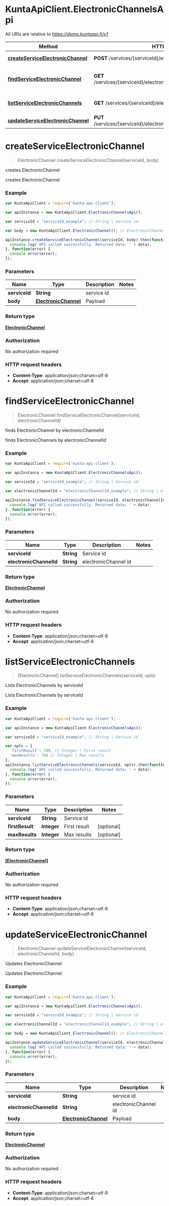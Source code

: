 # KuntaApiClient.ElectronicChannelsApi

All URIs are relative to *https://demo.kuntaapi.fi/v1*

Method | HTTP request | Description
------------- | ------------- | -------------
[**createServiceElectronicChannel**](ElectronicChannelsApi.md#createServiceElectronicChannel) | **POST** /services/{serviceId}/electronicChannels | creates ElectronicChannel
[**findServiceElectronicChannel**](ElectronicChannelsApi.md#findServiceElectronicChannel) | **GET** /services/{serviceId}/electronicChannels/{electronicChannelId} | finds ElectronicChannel by electronicChannelId
[**listServiceElectronicChannels**](ElectronicChannelsApi.md#listServiceElectronicChannels) | **GET** /services/{serviceId}/electronicChannels | Lists ElectronicChannels by serviceId
[**updateServiceElectronicChannel**](ElectronicChannelsApi.md#updateServiceElectronicChannel) | **PUT** /services/{serviceId}/electronicChannels/{electronicChannelId} | Updates ElectronicChannel


<a name="createServiceElectronicChannel"></a>
# **createServiceElectronicChannel**
> ElectronicChannel createServiceElectronicChannel(serviceId, body)

creates ElectronicChannel

creates ElectronicChannel

### Example
```javascript
var KuntaApiClient = require('kunta-api-client');

var apiInstance = new KuntaApiClient.ElectronicChannelsApi();

var serviceId = "serviceId_example"; // String | service id

var body = new KuntaApiClient.ElectronicChannel(); // ElectronicChannel | Payload

apiInstance.createServiceElectronicChannel(serviceId, body).then(function(data) {
  console.log('API called successfully. Returned data: ' + data);
}, function(error) {
  console.error(error);
});

```

### Parameters

Name | Type | Description  | Notes
------------- | ------------- | ------------- | -------------
 **serviceId** | **String**| service id | 
 **body** | [**ElectronicChannel**](ElectronicChannel.md)| Payload | 

### Return type

[**ElectronicChannel**](ElectronicChannel.md)

### Authorization

No authorization required

### HTTP request headers

 - **Content-Type**: application/json;charset=utf-8
 - **Accept**: application/json;charset=utf-8

<a name="findServiceElectronicChannel"></a>
# **findServiceElectronicChannel**
> ElectronicChannel findServiceElectronicChannel(serviceId, electronicChannelId)

finds ElectronicChannel by electronicChannelId

finds ElectronicChannels by electronicChannelId

### Example
```javascript
var KuntaApiClient = require('kunta-api-client');

var apiInstance = new KuntaApiClient.ElectronicChannelsApi();

var serviceId = "serviceId_example"; // String | Service id

var electronicChannelId = "electronicChannelId_example"; // String | electronicChannel id

apiInstance.findServiceElectronicChannel(serviceId, electronicChannelId).then(function(data) {
  console.log('API called successfully. Returned data: ' + data);
}, function(error) {
  console.error(error);
});

```

### Parameters

Name | Type | Description  | Notes
------------- | ------------- | ------------- | -------------
 **serviceId** | **String**| Service id | 
 **electronicChannelId** | **String**| electronicChannel id | 

### Return type

[**ElectronicChannel**](ElectronicChannel.md)

### Authorization

No authorization required

### HTTP request headers

 - **Content-Type**: application/json;charset=utf-8
 - **Accept**: application/json;charset=utf-8

<a name="listServiceElectronicChannels"></a>
# **listServiceElectronicChannels**
> [ElectronicChannel] listServiceElectronicChannels(serviceId, opts)

Lists ElectronicChannels by serviceId

Lists ElectronicChannels by serviceId

### Example
```javascript
var KuntaApiClient = require('kunta-api-client');

var apiInstance = new KuntaApiClient.ElectronicChannelsApi();

var serviceId = "serviceId_example"; // String | Service id

var opts = { 
  'firstResult': 789, // Integer | First result
  'maxResults': 789 // Integer | Max results
};
apiInstance.listServiceElectronicChannels(serviceId, opts).then(function(data) {
  console.log('API called successfully. Returned data: ' + data);
}, function(error) {
  console.error(error);
});

```

### Parameters

Name | Type | Description  | Notes
------------- | ------------- | ------------- | -------------
 **serviceId** | **String**| Service id | 
 **firstResult** | **Integer**| First result | [optional] 
 **maxResults** | **Integer**| Max results | [optional] 

### Return type

[**[ElectronicChannel]**](ElectronicChannel.md)

### Authorization

No authorization required

### HTTP request headers

 - **Content-Type**: application/json;charset=utf-8
 - **Accept**: application/json;charset=utf-8

<a name="updateServiceElectronicChannel"></a>
# **updateServiceElectronicChannel**
> ElectronicChannel updateServiceElectronicChannel(serviceId, electronicChannelId, body)

Updates ElectronicChannel

Updates ElectronicChannel

### Example
```javascript
var KuntaApiClient = require('kunta-api-client');

var apiInstance = new KuntaApiClient.ElectronicChannelsApi();

var serviceId = "serviceId_example"; // String | service id

var electronicChannelId = "electronicChannelId_example"; // String | electronicChannel id

var body = new KuntaApiClient.ElectronicChannel(); // ElectronicChannel | Payload

apiInstance.updateServiceElectronicChannel(serviceId, electronicChannelId, body).then(function(data) {
  console.log('API called successfully. Returned data: ' + data);
}, function(error) {
  console.error(error);
});

```

### Parameters

Name | Type | Description  | Notes
------------- | ------------- | ------------- | -------------
 **serviceId** | **String**| service id | 
 **electronicChannelId** | **String**| electronicChannel id | 
 **body** | [**ElectronicChannel**](ElectronicChannel.md)| Payload | 

### Return type

[**ElectronicChannel**](ElectronicChannel.md)

### Authorization

No authorization required

### HTTP request headers

 - **Content-Type**: application/json;charset=utf-8
 - **Accept**: application/json;charset=utf-8


